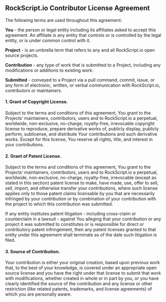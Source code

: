 ## RockScript.io Contributor License Agreement

The following terms are used throughout this agreement:

**You** - the person or legal entity including its affiliates asked to accept this agreement. An affiliate is any entity that controls or is controlled by the legal entity, or is under common control with it.

**Project** - is an umbrella term that refers to any and all RockScript.io open source projects.

**Contribution** - any type of work that is submitted to a Project, including any modifications or additions to existing work.

**Submitted** - conveyed to a Project via a pull command, commit, issue, or any form of electronic, written, or verbal communication with RockScript.io, contributors or maintainers.

#### 1. Grant of Copyright License.

Subject to the terms and conditions of this agreement, You grant to the Projects’ maintainers, contributors, users and to RockScript.io a perpetual, worldwide, non-exclusive, no-charge, royalty-free, irrevocable copyright license to reproduce, prepare derivative works of, publicly display, publicly perform, sublicense, and distribute Your contributions and such derivative works. Except for this license, You reserve all rights, title, and interest in your contributions.

#### 2. Grant of Patent License.

Subject to the terms and conditions of this agreement, You grant to the Projects’ maintainers, contributors, users and to RockScript.io a perpetual, worldwide, non-exclusive, no-charge, royalty-free, irrevocable (except as stated in this section) patent license to make, have made, use, offer to sell, sell, import, and otherwise transfer your contributions, where such license applies only to those patent claims licensable by you that are necessarily infringed by your contribution or by combination of your contribution with the project to which this contribution was submitted.

If any entity institutes patent litigation - including cross-claim or counterclaim in a lawsuit - against You alleging that your contribution or any project it was submitted to constitutes or is responsible for direct or contributory patent infringement, then any patent licenses granted to that entity under this agreement shall terminate as of the date such litigation is filed.

#### 3. Source of Contribution.

Your contribution is either your original creation, based upon previous work that, to the best of your knowledge, is covered under an appropriate open source license and you have the right under that license to submit that work with modifications, whether created in whole or in part by you, or you have clearly identified the source of the contribution and any license or other restriction (like related patents, trademarks, and license agreements) of which you are personally aware.